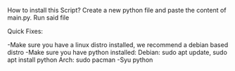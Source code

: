 How to install this Script?
  Create a new python file and paste the content of main.py.
  Run said file

Quick Fixes:

  -Make sure you have a linux distro installed, we recommend a debian based distro
  -Make sure you have python installed:
    Debian:
      sudo apt update, sudo apt install python
    Arch:
      sudo pacman -Syu python
